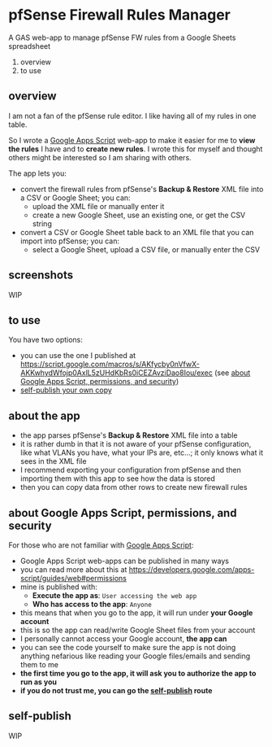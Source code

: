 # pfSense Firewall Rules Manager

A GAS web-app to manage pfSense FW rules from a Google Sheets spreadsheet

1. overview
1. to use


## overview

I am not a fan of the pfSense rule editor. I like having all of my rules in one table.

So I wrote a [Google Apps Script](https://developers.google.com/apps-script/) web-app to make it easier for me to **view the rules** I have and to **create new rules**. I wrote this for myself and thought others might be interested so I am sharing with others.

The app lets you:

- convert the firewall rules from pfSense's **Backup & Restore** XML file into a CSV or Google Sheet; you can:
  - upload the XML file or manually enter it
  - create a new Google Sheet, use an existing one, or get the CSV string
- convert a CSV or Google Sheet table back to an XML file that you can import into pfSense; you can:
  - select a Google Sheet, upload a CSV file, or manually enter the CSV 

## screenshots

WIP

## to use

You have two options:

- you can use the one I published at https://script.google.com/macros/s/AKfycby0nVfwX-AKKwhydWfojp0AxlL5zUHdKbRs0iCEZAvziDao8Iou/exec (see [about Google Apps Script, permissions, and security](#about-google-apps-script-permissions-and-security))
- [self-publish your own copy](#self-publish)

## about the app

- the app parses pfSense's **Backup & Restore** XML file into a table
- it is rather dumb in that it is not aware of your pfSense configuration, like what VLANs you have, what your IPs are, etc...; it only knows what it sees in the XML file
- I recommend exporting your configuration from pfSense and then importing them with this app to see how the data is stored
- then you can copy data from other rows to create new firewall rules

## about Google Apps Script, permissions, and security

For those who are not familiar with [Google Apps Script](https://developers.google.com/apps-script/):

- Google Apps Script web-apps can be published in many ways
- you can read more about this at https://developers.google.com/apps-script/guides/web#permissions
- mine is published with:
  - **Execute the app as**: `User accessing the web app`
  - **Who has access to the app**: `Anyone`
- this means that when you go to the app, it will run under **your Google account**
- this is so the app can read/write Google Sheet files from your account
- I personally cannot access your Google account, **the app can**
- you can see the code yourself to make sure the app is not doing anything nefarious like reading your Google files/emails and sending them to me
- **the first time you go to the app, it will ask you to authorize the app to run as you**
- **if you do not trust me, you can go the [self-publish](#self-publish) route**

## self-publish

WIP

